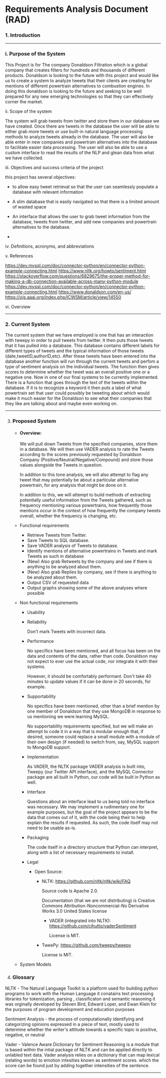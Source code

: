 # Requirements Analysis Document (RAD)

### 1. Introduction
----

###  i. Purpose of the System


This Project is for The company Donaldson Filtration which is a global company that creates filters for hundreds and thousands of different products. Donaldson is looking to the future with this project and would like us to create a system to analyze tweets that their clients are creating for mentions of different powertrain alternatives to combustion engines. In doing this donaldson is looking to the future and seeking to be well prepared for any new emerging technologies so that they can effectively corner the market.

ii. Scope of the system

The system will grab tweets from twitter and store them in our database we have created. Once there are tweets in the database the user will be able to either grab more tweets or use built-in natural language processing methods to analyze tweets already in the database. The user will also be able enter in new companies and powertrain alternatives into the database to facilitate easier data processing. The user will also be able to use a custom interface to read the results of the NLP and glean data from what we have collected.

iii. Objectives and success criteria of the project

this project has several objectives:

- to allow easy tweet retrieval so that the user can seamlessly populate a database with relevant information

- A slim database that is easily navigated so that there is a limited amount of wasted space

- An interface that allows the user to grab tweet information from the database, tweets from twitter, and add new companies and powertrain alternatives to the database.

- 

iv. Definitions, acronyms, and abbreviations

v. References

 https://dev.mysql.com/doc/connector-python/en/connector-python-example-connecting.html
 https://www.nltk.org/howto/sentiment.html
 https://stackoverflow.com/questions/6829675/the-proper-method-for-making-a-db-connection-available-across-many-python-module
 https://dev.mysql.com/doc/connector-python/en/connector-python-example-connecting.html
 https://www.donaldson.com/en-us/
 https://ojs.aaai.org/index.php/ICWSM/article/view/14550

vi. Overview

***
### 2. Current System
The current system that we have employed is one that has an interaction with tweepy in order to pull tweets from twitter. It then puts those tweets that it has pulled into a database. This database contains different labels for different types of tweets and the typical information of those tweets (date,tweetID,authorID,etc). After these tweets have been entered into the database another function will run through the current tweets and perfom a type of sentiment analysis on the individual tweets. The function then gives scores to determine whether the tweet was an overall positive one or a negative one. Now in one of our final systems to be currently implemented. There is a function that goes through the text of the tweets within the database. If it is to recognize a keyword it then puts a label of what powertrain set that user could possibly be tweeting about which would make it much easier for the Donaldson to see what their companies that they like are talking about and maybe even working on.


***
3. ### Proposed System

   - #### Overview:

     We will pull down Tweets from the specified companies, store them in a database. We will then use VADER analysis to rate the Tweets according to the scores previously requested by Donaldson Company (Positive/Neutral/Negative/Compound) and store those values alongside the Tweets in question.

     In addition to this tone analysis, we will also attempt to flag any tweet that may potentially be about a particular alternative powertrain, for any analysis that might be done on it.

     In addition to this, we will attempt to build methods of extracting potentially useful information from the Tweets gathered, such as frequency mentioning various powertrains, how frequently those mentions occur in the context of how frequently the company tweets overall, whether the frequency is changing, etc.

   - Functional requirements

     - Retrieve Tweets from Twitter.
     - Save Tweets to SQL database.
     - Save VADER analysis of Tweets to database.
     - Identify mentions of alternative powertrains in Tweets and mark Tweets as such in database
     - (New) Also grab Retweets by the company and see if there is anything to be analyzed about them.
     - (New) Also grab Replies by company, see if there is anything to be analyzed about them.
     - Output CSV of requested data
     - Output graphs showing some of the above analyses where possible
   
   - Non functional requirements
     - Usability
     
       

     - Reliability

       Don't mark Tweets with incorrect data.

     - Performance
       
       No specifics have been mentioned, and all focus has been on the data and contents of the data, rather than code. Donaldson may not expect to ever use the actual code, nor integrate it with their systems.

       However, it should be comfortably performant. Don't take 40 minutes to update values if it can be done in 20 seconds, for example.

     - Supportability
       
       No specifics have been mentioned, other than a brief mention by one member of Donaldson that they use MongoDB in response to us mentioning we were learning MySQL. 

       No supportability requirements specified, but we will make an attempt to code it in a way that is modular enough that, if desired, someone could replace a small module with a module of their own design (if needed) to switch from, say, MySQL support to MongoDB support.

     - Implementation
       
       As VADER, the NLTK package VADER analysis is built into, Tweepy (our Twitter API interface), and the MySQL Connector package are all built in Python, our code will be built in Python as well.

     - Interface
       
       Questions about an interface lead to us being told no interface was necessary. We may implement a rudimentary one for example purposes, but the goal of the project appears to be the data that comes out of it, with the code being their to help explain the results if requested. As such, the code itself may not need to be usable as-is.

     - Packaging

       The code itself in a directory structure that Python can interpret, along with a list of necessary requirements to install.

     - Legal
       
       - Open Source:
    
         - NLTK: https://github.com/nltk/nltk/wiki/FAQ
         
           Source code is Apache 2.0.

           Documentation (that we are not distributing) is Creative Commons   Attribution-Noncommercial-No Derivative Works 3.0 United States   license

           - VADER (integrated into NLTK): https://github.com/cjhutto/vaderSentiment
           
             License is MIT.
        
         - TweePy: https://github.com/tweepy/tweepy

           License is MIT.

           


   - System Models

4. ### Glossary
NLTK - The Natural Language Toolkit is a platform used for building python programs to work with the Human Language it conatains text processing libraries for tokenization, parsing , classificaton and semantic reasoning it was orginally developed by Steven Bird, Edward Loper, and Ewan Klein for the purposes of program development and education purposes

Sentiment Analysis - the process of computationally identifying and categorizing opinions expressed in a piece of text, mostly used to determine whether the writer's attitude towards a specific topic is positive, negative, or neutral


Vader - Valence Aware Dictionary for Sentiment Reasoning is a module that is based within the intial package of NLTK and can be applied directly to unlabled text data. Vader analysis relies on a dictionary that can map lexical (relating words) to emotion intesities known as sentiment scores. which the score can be found just by adding together intensities of the sentence.
***